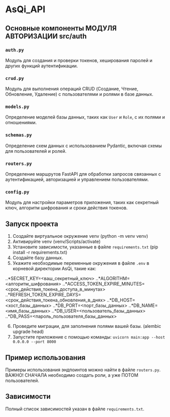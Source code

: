 # AsQi_API



## Основные компоненты МОДУЛЯ АВТОРИЗАЦИИ src/auth

### `auth.py`

Модуль для создания и проверки токенов, хеширования паролей и других функций аутентификации.

### `crud.py`

Модуль для выполнения операций CRUD (Создание, Чтение, Обновление, Удаление) с пользователями и ролями в базе данных.

### `models.py`

Определение моделей базы данных, таких как `User` и `Role`, с их полями и отношениями.

### `schemas.py`

Определение схем данных с использованием Pydantic, включая схемы для пользователей и ролей.

### `routers.py`

Определение маршрутов FastAPI для обработки запросов связанных с аутентификацией, авторизацией и управлением пользователями.

### `config.py`

Модуль для настройки параметров приложения, таких как секретный ключ, алгоритм шифрования и сроки действия токенов.

## Запуск проекта

1. Создайте виртуальное окружение venv (python -m venv venv)
2. Активируйте venv (venv/Scripts/activate)
3. Установите зависимости, указанные в файле `requirements.txt` (pip install -r requirements.txt)
4. Создайте базу данных.
5. Укажите необходимые переменные окружения в файле `.env` в корневой директории AsQi, такие как:

..*SECRET_KEY=<ваш_секретный_ключ>
..*ALGORITHM=<алгоритм_шифрования>
..*ACCESS_TOKEN_EXPIRE_MINUTES=<срок_действия_токена_доступа_в_минутах>
..*REFRESH_TOKEN_EXPIRE_DAYS=<срок_действия_токена_обновления_в_днях>
..*DB_HOST=<хост_базы_данных>
..*DB_PORT=<порт_базы_данных>
..*DB_NAME=<имя_базы_данных>
..*DB_USER=<пользователь_базы_данных>
..*DB_PASS=<пароль_пользователя_базы_данных>

6. Проведите миграции, для заполнения полями вашей базы. (alembic upgrade head)
7. Запустите приложение с помощью команды: `uvicorn main:app --host 0.0.0.0 --port 8000`

## Пример использования

Примеры использования эндпоинтов можно найти в файле `routers.py`. ВАЖНО! СНАЧАЛА необходимо создать роли, а уже ПОТОМ пользователей.

## Зависимости

Полный список зависимостей указан в файле `requirements.txt`.
